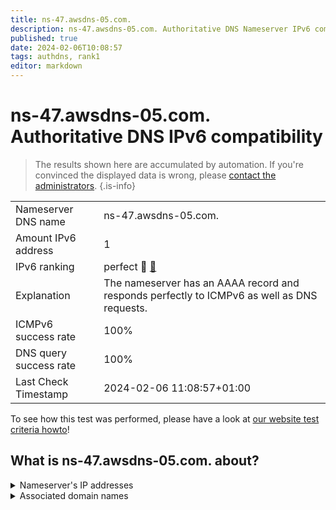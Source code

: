 ```yaml
---
title: ns-47.awsdns-05.com.
description: ns-47.awsdns-05.com. Authoritative DNS Nameserver IPv6 compatibility
published: true
date: 2024-02-06T10:08:57
tags: authdns, rank1
editor: markdown
---
```


# ns-47.awsdns-05.com. Authoritative DNS IPv6 compatibility

> The results shown here are accumulated by automation. If you're convinced the displayed data is wrong, please [contact the administrators](/howto/chat). 
{.is-info}




|   |   |
| - | - |
| Nameserver DNS name | ns-47.awsdns-05.com.
| Amount IPv6 address | 1
| IPv6 ranking | perfect :1st_place_medal: [🔗](/howto/ranking) |
| Explanation | The nameserver has an AAAA record and responds perfectly to ICMPv6 as well as DNS requests. |
| ICMPv6 success rate | 100%|
| DNS query success rate | 100% |
| Last Check Timestamp | 2024-02-06 11:08:57+01:00 |

To see how this test was performed, please have a look at [our website test criteria howto](/howto/testcriteria/authdns)!


## What is ns-47.awsdns-05.com. about?




<details>
<summary>Nameserver's IP addresses</summary>

2600:9000:5300:2f00::1

</details>



<details>
<summary>Associated domain names</summary>

edition.cnn.com

</details>
